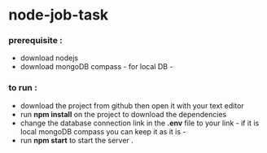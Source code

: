 # node-job-task

### prerequisite :
- download nodejs
- download mongoDB compass - for local DB -

### to run :
- download the project from github then open it with your text editor 
- run **npm install** on the project to download the dependencies
- change the database connection link in the **.env** file to your link - if it is local mongoDB compass you can keep it as it is -
- run **npm start** to start the server .
